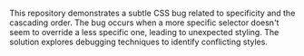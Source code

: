 This repository demonstrates a subtle CSS bug related to specificity and the cascading order. The bug occurs when a more specific selector doesn't seem to override a less specific one, leading to unexpected styling. The solution explores debugging techniques to identify conflicting styles.